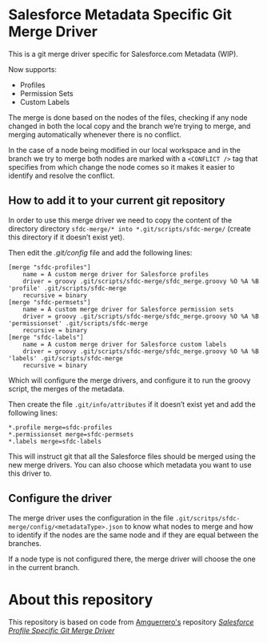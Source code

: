 # Salesforce Metadata Specific Git Merge Driver
This is a git merge driver specific for Salesforce.com Metadata (WIP).

Now supports:
* Profiles
* Permission Sets
* Custom Labels

The merge is done based on the nodes of the files, checking if any node changed in both the local copy and the branch we’re trying to merge, and merging automatically whenever there is no conflict.

In the case of a node being modified in our local workspace and in the branch we try to merge both nodes are marked with a ```<CONFLICT />``` tag that specifies from which change the node comes so it makes it easier to identify and resolve the conflict.

## How to add it to your current git repository
In order to use this merge driver we need to copy the content of the directory directory `sfdc-merge/* into *.git/scripts/sfdc-merge/` (create this directory if it doesn’t exist yet).

Then edit the *.git/config* file and add the following lines:
```
[merge "sfdc-profiles"]
	name = A custom merge driver for Salesforce profiles
	driver = groovy .git/scripts/sfdc-merge/sfdc_merge.groovy %O %A %B 'profile' .git/scripts/sfdc-merge
	recursive = binary
[merge "sfdc-permsets"]
	name = A custom merge driver for Salesforce permission sets
	driver = groovy .git/scripts/sfdc-merge/sfdc_merge.groovy %O %A %B 'permissionset' .git/scripts/sfdc-merge
	recursive = binary
[merge "sfdc-labels"]
	name = A custom merge driver for Salesforce custom labels
	driver = groovy .git/scripts/sfdc-merge/sfdc_merge.groovy %O %A %B 'labels' .git/scripts/sfdc-merge
	recursive = binary
```

Which will configure the merge drivers, and configure it to run the groovy script, the merges of the metadata.

Then create the file `.git/info/attributes` if it doesn’t exist yet and add the following lines:
```
*.profile merge=sfdc-profiles
*.permissionset merge=sfdc-permsets
*.labels merge=sfdc-labels
```

This will instruct git that all the Salesforce files should be merged using the new merge drivers.
You can also choose which metadata you want to use this driver to.

## Configure the driver
The merge driver uses the configuration in the file `.git/scritps/sfdc-merge/config/<metadataType>.json` to know what nodes to merge and how to identify if the nodes are the same node and if they are equal between the branches.

If a node type is not configured there, the merge driver will choose the one in the current branch.

# About this repository
This repository is based on code from [Amguerrero's](https://github.com/amguerrero) repository *[Salesforce Profile Specific Git Merge Driver](https://github.com/amguerrero/sfdc_merge)*